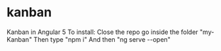 # kanban
Kanban in Angular 5
To install:
Close the repo
go inside the folder "my-Kanban"
Then type "npm i"
And then "ng serve --open"